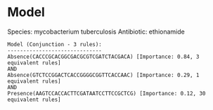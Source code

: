 
# Model

Species: mycobacterium tuberculosis
Antibiotic: ethionamide

```
Model (Conjunction - 3 rules):
------------------------------
Absence(CACCCGCACGGCGACGCGTCGATCTACGACA) [Importance: 0.84, 3 equivalent rules]
AND
Absence(GTCTCCGGACTCACCGGGGCGGTTCACCAAC) [Importance: 0.29, 1 equivalent rules]
AND
Presence(AAGTCCACCACTTCGATAATCCTTCCGCTCG) [Importance: 0.12, 30 equivalent rules]

```


